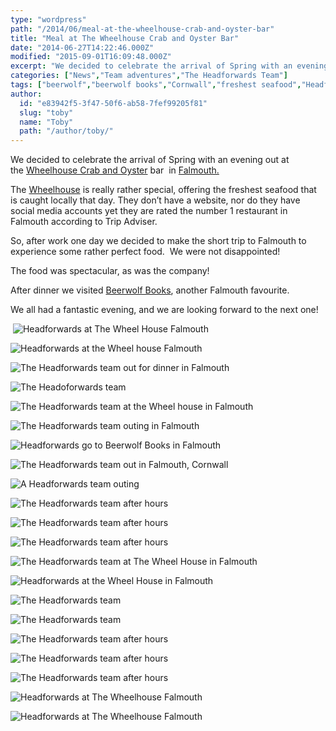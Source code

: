 ```yaml
---
type: "wordpress"
path: "/2014/06/meal-at-the-wheelhouse-crab-and-oyster-bar"
title: "Meal at The Wheelhouse Crab and Oyster Bar"
date: "2014-06-27T14:22:46.000Z"
modified: "2015-09-01T16:09:48.000Z"
excerpt: "We decided to celebrate the arrival of Spring with an evening out at the Wheelhouse Crab and Oyster bar  in Falmouth. The Wheelhouse is really rather special, offering the freshest seafood that is caught locally that day. They don’t have a website, nor do they have social media accounts yet they are rated the number 1 restaurant in Falmouth …"
categories: ["News","Team adventures","The Headforwards Team"]
tags: ["beerwolf","beerwolf books","Cornwall","freshest seafood","Headforwards","seafood","Software Cornwall","team outings","the wheel house","the wheelhouse","the wheelhouse crab and oyster bar"]
author:
  id: "e83942f5-3f47-50f6-ab58-7fef99205f81"
  slug: "toby"
  name: "Toby"
  path: "/author/toby/"
---
```

We decided to celebrate the arrival of Spring with an evening out at the [Wheelhouse Crab and Oyster](http://www.tripadvisor.co.uk/Restaurant_Review-g186235-d1734677-Reviews-The_Wheel_House-Falmouth_Cornwall_England.html) bar  in [Falmouth.](http://www.falmouth.co.uk/)

The [Wheelhouse](http://www.cornishguardian.co.uk/Lee-Trewhela-ruins-Wheelhouse-s-word-mouth-rule/story-15243269-detail/story.html) is really rather special, offering the freshest seafood that is caught locally that day. They don’t have a website, nor do they have social media accounts yet they are rated the number 1 restaurant in Falmouth according to Trip Adviser.

So, after work one day we decided to make the short trip to Falmouth to experience some rather perfect food.  We were not disappointed!

The food was spectacular, as was the company!

After dinner we visited [Beerwolf Books](http://beerwolfbooks.com/), another Falmouth favourite.

We all had a fantastic evening, and we are looking forward to the next one!



<section class="gallery">

 ![Headforwards at The Wheel House Falmouth ](/wp-content/uploads/2014/06/DSCF1719.jpg)

![Headforwards at the Wheel house Falmouth ](/wp-content/uploads/2014/06/DSCF1759.jpg)

![The Headforwards team out for dinner in Falmouth ](/wp-content/uploads/2014/06/DSCF1747.jpg)

![The Headoforwards team ](/wp-content/uploads/2014/06/DSCF1729.jpg)

![The Headforwards team at the Wheel house in Falmouth](/wp-content/uploads/2014/06/DSCF17251.jpg)

![The Headforwards team outing in Falmouth](/wp-content/uploads/2014/06/DSCF1855.jpg)

![Headforwards go to Beerwolf Books in Falmouth](/wp-content/uploads/2014/06/DSCF1785.jpg)

![The Headforwards team out in Falmouth, Cornwall](/wp-content/uploads/2014/06/DSCF1843.jpg)

![A Headforwards team outing ](/wp-content/uploads/2014/06/DSCF1831.jpg)

![The Headforwards team after hours](/wp-content/uploads/2014/06/DSCF1791.jpg)

![The Headforwards team after hours](/wp-content/uploads/2014/06/DSCF1770.jpg)

![The Headforwards team after hours](/wp-content/uploads/2014/06/DSCF1761.jpg)

![The Headforwards team at The Wheel House in Falmouth](/wp-content/uploads/2014/06/DSCF1755.jpg)

![Headforwards at the Wheel House in Falmouth](/wp-content/uploads/2014/06/DSCF1743.jpg)

![The Headforwards team ](/wp-content/uploads/2014/06/DSCF1742.jpg)

![The Headforwards team](/wp-content/uploads/2014/06/DSCF1739.jpg)

![The Headforwards team after hours](/wp-content/uploads/2014/06/DSCF1733.jpg)

![The Headforwards team after hours](/wp-content/uploads/2014/06/DSCF1732.jpg)

![The Headforwards team after hours](/wp-content/uploads/2014/06/DSCF1725.jpg)

![Headforwards at The Wheelhouse Falmouth](/wp-content/uploads/2014/06/DSCF1773-e1403776938884.jpg)

![Headforwards at The Wheelhouse Falmouth](/wp-content/uploads/2014/06/DSCF1778-e1403778652813.jpg)

</section>

